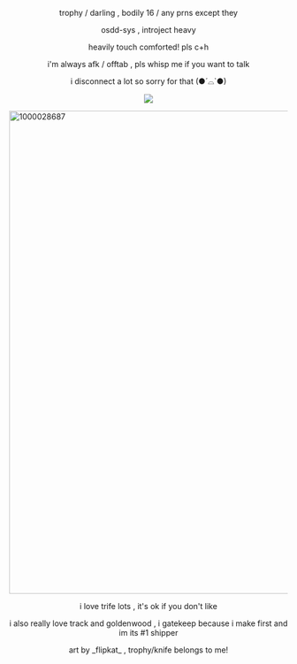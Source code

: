 <p align="center"> trophy / darling , bodily 16 / any prns except they </p>
<p align="center"> osdd-sys , introject heavy </p>
<p align="center"> heavily touch comforted! pls c+h </p>
<p align="center"> i'm always afk / offtab , pls whisp me if you want to talk </p>
<p align="center"> i disconnect a lot so sorry for that (●´⌓`●)</p>
<p align="center"> <img src="https://komarev.com/ghpvc/?username=trifIe&color=grey&label=trifelings"> </p>

<img width="782" height="874" alt="1000028687" src="https://github.com/user-attachments/assets/f7e4ffe2-2096-432a-8989-a77cad9911a0" />


<p align="center"> i love trife lots , it's ok if you don't like </p>
<p align="center"> i also really love track and goldenwood , i gatekeep because i make first and im its #1 shipper </p>
<p align="center"> art by _flipkat_ , trophy/knife belongs to me! </p>
